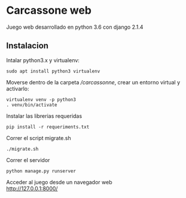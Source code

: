 # Carcassone web
Juego web desarrollado en python 3.6 con django 2.1.4

## Instalacion
Intalar python3.x y virtualenv:  
```
sudo apt install python3 virtualenv
```   

Moverse dentro de la carpeta */carcassonne*, crear un entorno virtual y activarlo:
```   
virtualenv venv -p python3
. venv/bin/activate
```   

Instalar las librerias requeridas   
```
pip install -r requeriments.txt
```   

Correr el script migrate.sh     
```
./migrate.sh
```   

Correr el servidor  
```
python manage.py runserver
```

Acceder al juego desde un navegador web     
http://127.0.0.1:8000/   


